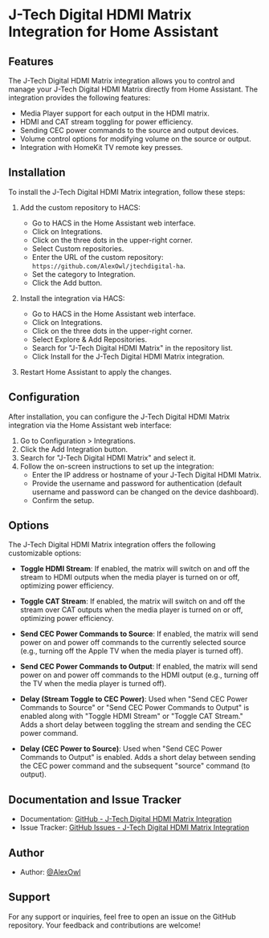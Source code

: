 # J-Tech Digital HDMI Matrix Integration for Home Assistant

## Features

The J-Tech Digital HDMI Matrix integration allows you to control and manage your J-Tech Digital HDMI Matrix directly from Home Assistant. The integration provides the following features:

- Media Player support for each output in the HDMI matrix.
- HDMI and CAT stream toggling for power efficiency.
- Sending CEC power commands to the source and output devices.
- Volume control options for modifying volume on the source or output.
- Integration with HomeKit TV remote key presses.

## Installation

To install the J-Tech Digital HDMI Matrix integration, follow these steps:

1. Add the custom repository to HACS:
   - Go to HACS in the Home Assistant web interface.
   - Click on Integrations.
   - Click on the three dots in the upper-right corner.
   - Select Custom repositories.
   - Enter the URL of the custom repository: `https://github.com/AlexOwl/jtechdigital-ha`.
   - Set the category to Integration.
   - Click the Add button.

2. Install the integration via HACS:
   - Go to HACS in the Home Assistant web interface.
   - Click on Integrations.
   - Click on the three dots in the upper-right corner.
   - Select Explore & Add Repositories.
   - Search for "J-Tech Digital HDMI Matrix" in the repository list.
   - Click Install for the J-Tech Digital HDMI Matrix integration.

3. Restart Home Assistant to apply the changes.

## Configuration

After installation, you can configure the J-Tech Digital HDMI Matrix integration via the Home Assistant web interface:

1. Go to Configuration > Integrations.
2. Click the Add Integration button.
3. Search for "J-Tech Digital HDMI Matrix" and select it.
4. Follow the on-screen instructions to set up the integration:
   - Enter the IP address or hostname of your J-Tech Digital HDMI Matrix.
   - Provide the username and password for authentication (default username and password can be changed on the device dashboard).
   - Confirm the setup.

## Options

The J-Tech Digital HDMI Matrix integration offers the following customizable options:

- **Toggle HDMI Stream**: If enabled, the matrix will switch on and off the stream to HDMI outputs when the media player is turned on or off, optimizing power efficiency.

- **Toggle CAT Stream**: If enabled, the matrix will switch on and off the stream over CAT outputs when the media player is turned on or off, optimizing power efficiency.

- **Send CEC Power Commands to Source**: If enabled, the matrix will send power on and power off commands to the currently selected source (e.g., turning off the Apple TV when the media player is turned off).

- **Send CEC Power Commands to Output**: If enabled, the matrix will send power on and power off commands to the HDMI output (e.g., turning off the TV when the media player is turned off).

- **Delay (Stream Toggle to CEC Power)**: Used when "Send CEC Power Commands to Source" or "Send CEC Power Commands to Output" is enabled along with "Toggle HDMI Stream" or "Toggle CAT Stream." Adds a short delay between toggling the stream and sending the CEC power command.

- **Delay (CEC Power to Source)**: Used when "Send CEC Power Commands to Output" is enabled. Adds a short delay between sending the CEC power command and the subsequent "source" command (to output).

## Documentation and Issue Tracker

- Documentation: [GitHub - J-Tech Digital HDMI Matrix Integration](https://github.com/AlexOwl/jtechdigital-ha)
- Issue Tracker: [GitHub Issues - J-Tech Digital HDMI Matrix Integration](https://github.com/AlexOwl/jtechdigital-ha/issues)

## Author

- Author: [@AlexOwl](https://github.com/AlexOwl)

## Support

For any support or inquiries, feel free to open an issue on the GitHub repository. Your feedback and contributions are welcome!
